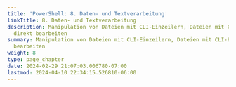 ```yaml
---
title: 'PowerShell: 8. Daten- und Textverarbeitung'
linkTitle: 8. Daten- und Textverarbeitung
description: Manipulation von Dateien mit CLI-Einzeilern, Dateien mit CLI-Einzeilern
  direkt bearbeiten
summary: Manipulation von Dateien mit CLI-Einzeilern, Dateien mit CLI-Einzeilern direkt
  bearbeiten
weight: 8
type: page_chapter
date: 2024-02-29 21:07:03.006780-07:00
lastmod: 2024-04-10 22:34:15.526810-06:00
---
```

